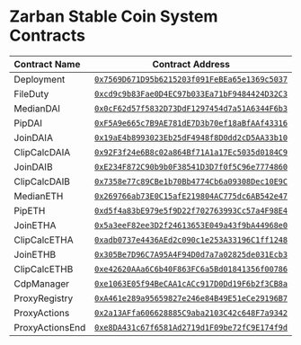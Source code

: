 # Zarban Stable Coin System Contracts


| Contract Name     | Contract Address                                |
| :---------------- | :----------------------------------------------: |
| Deployment        | [`0x7569D671D95b6215203f091FeBEa65e1369c5037`](https://arbiscan.io/address/0x7569D671D95b6215203f091FeBEa65e1369c5037#code) |
| FileDuty          | [`0xcd9c9b83Fae0D4EC97b033Ea71bF9484424D32C3`](https://arbiscan.io/address/0xcd9c9b83Fae0D4EC97b033Ea71bF9484424D32C3#code) |
| MedianDAI         | [`0x0cF62d57f5832D73DdF1297454d7a51A6344F6b3`](https://arbiscan.io/address/0x0cF62d57f5832D73DdF1297454d7a51A6344F6b3#code) |
| PipDAI            | [`0xF5A9e665c7B9AE781dE7D3b70ef18aBfAAf43316`](https://arbiscan.io/address/0xF5A9e665c7B9AE781dE7D3b70ef18aBfAAf43316#code) |
| JoinDAIA          | [`0x19aE4b8993023Eb25dF4948f8D0dd2cD5AA33b10`](https://arbiscan.io/address/0x19aE4b8993023Eb25dF4948f8D0dd2cD5AA33b10#code) |
| ClipCalcDAIA      | [`0x92F3f24e6B8c02a864Bf71A1a17Ec5035d0184C9`](https://arbiscan.io/address/0x92F3f24e6B8c02a864Bf71A1a17Ec5035d0184C9#code) |
| JoinDAIB          | [`0xE234F872C90b9b0F38541D3D7f0f5C96e7774860`](https://arbiscan.io/address/0xE234F872C90b9b0F38541D3D7f0f5C96e7774860#code) |
| ClipCalcDAIB      | [`0x7358e77c89CBe1b70Bb4774Cb6a09308Dec10E9C`](https://arbiscan.io/address/0x7358e77c89CBe1b70Bb4774Cb6a09308Dec10E9C#code) |
| MedianETH         | [`0x269766ab73E0C15afE219804AC775dc6AB542e47`](https://arbiscan.io/address/0x269766ab73E0C15afE219804AC775dc6AB542e47#code) |
| PipETH            | [`0xd5f4a83bE979e5f9D22f702763993Cc57a4F98E4`](https://arbiscan.io/address/0xd5f4a83bE979e5f9D22f702763993Cc57a4F98E4#code) |
| JoinETHA          | [`0x5a3eeF82ee3D2f24613653E049a43f9bA44968e0`](https://arbiscan.io/address/0x5a3eeF82ee3D2f24613653E049a43f9bA44968e0#code) |
| ClipCalcETHA      | [`0xadb0737e4436AEd2c090c1e253A33196C1ff1248`](https://arbiscan.io/address/0xadb0737e4436AEd2c090c1e253A33196C1ff1248#code) |
| JoinETHB          | [`0x305Be7D96C7A95A4F94D0d7a7a02825de031Ecb3`](https://arbiscan.io/address/0x305Be7D96C7A95A4F94D0d7a7a02825de031Ecb3#code) |
| ClipCalcETHB      | [`0xe42620AAa6C6b40F863FC6a5Bd01841356f00786`](https://arbiscan.io/address/0xe42620AAa6C6b40F863FC6a5Bd01841356f00786#code) |
| CdpManager        | [`0xe1063E05f94BeCAA1cACc917D0Dd19F6b2f3CB8a`](https://arbiscan.io/address/0xe1063E05f94BeCAA1cACc917D0Dd19F6b2f3CB8a#code) |
| ProxyRegistry     | [`0xA461e289a95659827e246e84B49E51eCe29196B7`](https://arbiscan.io/address/0xA461e289a95659827e246e84B49E51eCe29196B7#code) |
| ProxyActions      | [`0x2a13AFfa606628885C9aba2103C42c648F7a9342`](https://arbiscan.io/address/0x2a13AFfa606628885C9aba2103C42c648F7a9342#code) |
| ProxyActionsEnd   | [`0xe8DA431c67f6581Ad2719d1F09be72fC9E174f9d`](https://arbiscan.io/address/0xe8DA431c67f6581Ad2719d1F09be72fC9E174f9d#code) |

